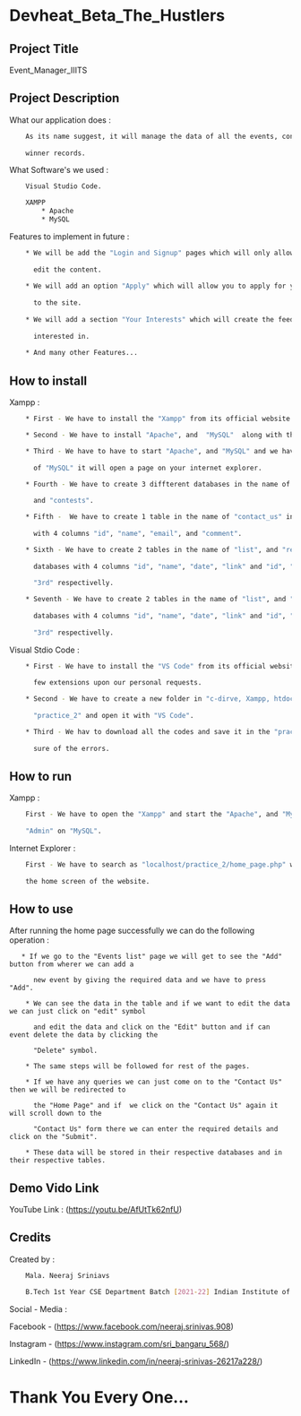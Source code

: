 # Devheat_Beta_The_Hustlers


## Project Title

Event_Manager_IIITS


## Project Description 

What our application does :

``` bash
    As its name suggest, it will manage the data of all the events, contests and their previous 
    
    winner records.
```

What Software's we used  :

```bash
    Visual Studio Code.
```

```bash
    XAMPP
        * Apache
        * MySQL
```

Features to implement in future  :

```bash
    * We will be add the "Login and Signup" pages which will only allow the particular people to 
    
      edit the content.
    
    * We will add an option "Apply" which will allow you to apply for your selected one after login 
    
      to the site.
    
    * We will add a section "Your Interests" which will create the feed of which field you are 
    
      interested in.
    
    * And many other Features...
```

## How to install

Xampp  :

```bash
    * First - We have to install the "Xampp" from its official website.

    * Second - We have to install "Apache", and  "MySQL"  along with the "Xampp".

    * Third - We have to have to start "Apache", and "MySQL" and we have to click on the "Admin" 
    
      of "MySQL" it will open a page on your internet explorer.

    * Fourth - We have to create 3 diffterent databases in the name of "contact_us", "event", 
    
      and "contests".

    * Fifth -  We have to create 1 table in the name of "contact_us" in the "contact_us" databases
     
      with 4 columns "id", "name", "email", and "comment".

    * Sixth - We have to create 2 tables in the name of "list", and "record" in the "event" 
    
      databases with 4 columns "id", "name", "date", "link" and "id", "name", "1st", "2nd", 
      
      "3rd" respectivelly.

    * Seventh - We have to create 2 tables in the name of "list", and "record" in the "contests"
      
      databases with 4 columns "id", "name", "date", "link" and "id", "name", "1st", "2nd", 
      
      "3rd" respectivelly.
```

Visual Stdio Code  :

```bash
    * First - We have to install the "VS Code" from its official website and we will install 
    
      few extensions upon our personal requests.

    * Second - We have to create a new folder in "c-dirve, Xampp, htdocs" and name it 
    
      "practice_2" and open it with "VS Code".

    * Third - We hav to download all the codes and save it in the "practice_2" folder and make
    
      sure of the errors.
```
## How to run

Xampp  :

```bash
    First - We have to open the "Xampp" and start the "Apache", and "MySQL" and click on the 
    
    "Admin" on "MySQL". 
```

Internet Explorer  :

```bash
    First - We have to search as "localhost/practice_2/home_page.php" which will take us to 
    
    the home screen of the website.
```
## How to use

After running the home page successfully we can do the following operation  :

```bach
   * If we go to the "Events list" page we will get to see the "Add" button from wherer we can add a 
    
      new event by giving the required data and we have to press "Add".
      
    * We can see the data in the table and if we want to edit the data we can just click on "edit" symbol 
    
      and edit the data and click on the "Edit" button and if can event delete the data by clicking the 
      
      "Delete" symbol.

    * The same steps will be followed for rest of the pages.

    * If we have any queries we can just come on to the "Contact Us" then we will be redirected to 
    
      the "Home Page" and if  we click on the "Contact Us" again it will scroll down to the 
      
      "Contact Us" form there we can enter the required details and click on the "Submit". 
      
    * These data will be stored in their respective databases and in their respective tables.
```

## Demo Vido Link

YouTube Link  : (https://youtu.be/AfUtTk62nfU)

## Credits

Created by  :

```bash
    Mala. Neeraj Sriniavs 

    B.Tech 1st Year CSE Department Batch [2021-22] Indian Institute of Information Technology, Surat.
```

Social - Media  :


Facebook -  (https://www.facebook.com/neeraj.srinivas.908)

Instagram - (https://www.instagram.com/sri_bangaru_568/)

LinkedIn - (https://www.linkedin.com/in/neeraj-srinivas-26217a228/)

# Thank You Every One...
